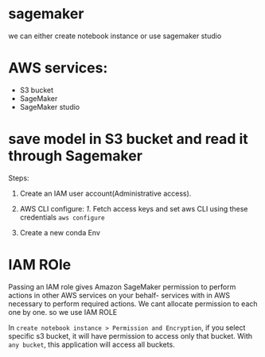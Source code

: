 # sagemaker

we can either create notebook instance or use sagemaker studio

# AWS services:

- S3 bucket
- SageMaker
- SageMaker studio

# save model in S3 bucket and read it through Sagemaker

Steps:

1. Create an IAM user account(Administrative access).
2. AWS CLI configure:
   _1_. Fetch access keys and set aws CLI using these credentials `aws configure`

3. Create a new conda Env

# IAM ROle

Passing an IAM role gives Amazon SageMaker permission to perform actions in other AWS services on your behalf- services with in AWS necessary to perform required actions. We cant allocate permission to each one by one. so we use IAM ROLE

In `create notebook instance > Permission and Encryption`, if you select specific s3 bucket, it will have permission to access only that bucket. With `any bucket`, this application will access all buckets.
